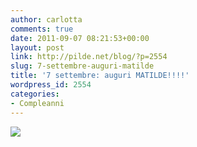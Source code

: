 ```yaml
---
author: carlotta
comments: true
date: 2011-09-07 08:21:53+00:00
layout: post
link: http://pilde.net/blog/?p=2554
slug: 7-settembre-auguri-matilde
title: '7 settembre: auguri MATILDE!!!!'
wordpress_id: 2554
categories:
- Compleanni
---
```


![]({{baseurl}}/uploads/2011/10/matilde.jpg)



